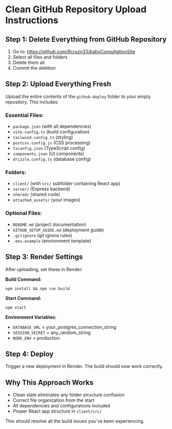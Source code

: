 # Clean GitHub Repository Upload Instructions

## Step 1: Delete Everything from GitHub Repository

1. Go to: https://github.com/Rcruzn33/babyConsultationSite
2. Select all files and folders
3. Delete them all
4. Commit the deletion

## Step 2: Upload Everything Fresh

Upload the entire contents of the `github-deploy` folder to your empty repository. This includes:

### Essential Files:
- `package.json` (with all dependencies)
- `vite.config.ts` (build configuration)
- `tailwind.config.ts` (styling)
- `postcss.config.js` (CSS processing)
- `tsconfig.json` (TypeScript config)
- `components.json` (UI components)
- `drizzle.config.ts` (database config)

### Folders:
- `client/` (with `src/` subfolder containing React app)
- `server/` (Express backend)
- `shared/` (shared code)
- `attached_assets/` (your images)

### Optional Files:
- `README.md` (project documentation)
- `GITHUB_SETUP_GUIDE.md` (deployment guide)
- `.gitignore` (git ignore rules)
- `.env.example` (environment template)

## Step 3: Render Settings

After uploading, set these in Render:

**Build Command:**
```
npm install && npm run build
```

**Start Command:**
```
npm start
```

**Environment Variables:**
- `DATABASE_URL` = your_postgres_connection_string
- `SESSION_SECRET` = any_random_string
- `NODE_ENV` = production

## Step 4: Deploy

Trigger a new deployment in Render. The build should now work correctly.

## Why This Approach Works

- Clean slate eliminates any folder structure confusion
- Correct file organization from the start
- All dependencies and configurations included
- Proper React app structure in `client/src/`

This should resolve all the build issues you've been experiencing.